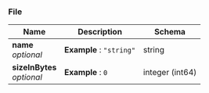 
<a name="file"></a>
### File

|Name|Description|Schema|
|---|---|---|
|**name**  <br>*optional*|**Example** : `"string"`|string|
|**sizeInBytes**  <br>*optional*|**Example** : `0`|integer (int64)|




